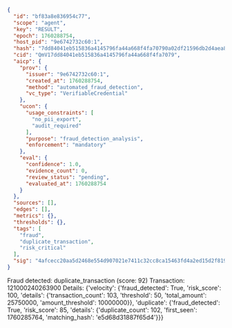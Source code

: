 ```json
{
  "id": "bf83a8e836954c77",
  "scope": "agent",
  "key": "RESULT",
  "epoch": 1760288754,
  "host_pid": "9e6742732c60:1",
  "hash": "7dd84041eb515836a4145796fa44a668f4fa70790a02df21596db2d4aea81005",
  "cid": "QmV17dd84041eb515836a4145796fa44a668f4fa7079",
  "aicp": {
    "prov": {
      "issuer": "9e6742732c60:1",
      "created_at": 1760288754,
      "method": "automated_fraud_detection",
      "vc_type": "VerifiableCredential"
    },
    "ucon": {
      "usage_constraints": [
        "no_pii_export",
        "audit_required"
      ],
      "purpose": "fraud_detection_analysis",
      "enforcement": "mandatory"
    },
    "eval": {
      "confidence": 1.0,
      "evidence_count": 0,
      "review_status": "pending",
      "evaluated_at": 1760288754
    }
  },
  "sources": [],
  "edges": [],
  "metrics": {},
  "thresholds": {},
  "tags": [
    "fraud",
    "duplicate_transaction",
    "risk_critical"
  ],
  "sig": "4afcecc20aa5d2468e554d907021e7411c32cc8ca15463fd4a2ed15d2f819537"
}
```

Fraud detected: duplicate_transaction (score: 92)
Transaction: 121000240263900
Details: {'velocity': {'fraud_detected': True, 'risk_score': 100, 'details': {'transaction_count': 103, 'threshold': 50, 'total_amount': 25750000, 'amount_threshold': 10000000}}, 'duplicate': {'fraud_detected': True, 'risk_score': 85, 'details': {'duplicate_count': 102, 'first_seen': 1760285764, 'matching_hash': 'e5d68d31887f65d4'}}}